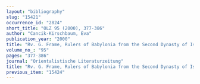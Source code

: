 ```yaml
---
layout: "bibliography"
slug: "15421"
occurrence_id: "2824"
short_title: "OLZ 95 (2000), 377-386"
author: "Cancik-Kirschbaum, Eva"
publication_year: "2000"
title: "Rv. G. Frame, Rulers of Babylonia from the Second Dynasty of Isin to the End of Assyrian Domination (1157-612 BC) (RIMB 2, 1995)"
volume_no_: "95"
pages: "377-386"
journal: "Orientalistische Literaturzeitung"
title: "Rv. G. Frame, Rulers of Babylonia from the Second Dynasty of Isin to the End of Assyrian Domination (1157-612 BC) (RIMB 2, 1995)"
previous_item: "15424"
---
```

